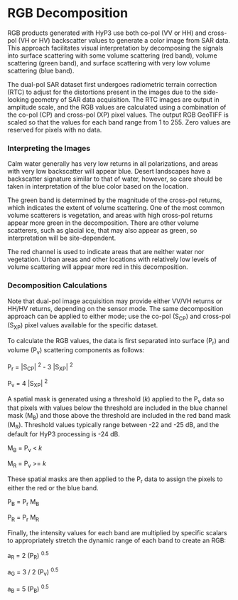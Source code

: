RGB Decomposition
=================

RGB products generated with HyP3 use both co-pol (VV or HH) and cross-pol (VH or HV) backscatter values to generate a color image from SAR data. This approach facilitates visual interpretation by decomposing the signals into surface scattering with some volume scattering (red band), volume scattering (green band), and surface scattering with very low volume scattering (blue band). 

The dual-pol SAR dataset first undergoes radiometric terrain correction (RTC) to adjust for the distortions present in the images due to the side-looking geometry of SAR data acquisition. The RTC images are output in amplitude scale, and the RGB values are calculated using a combination of the co-pol (CP) and cross-pol (XP) pixel values. The output RGB GeoTIFF is scaled so that the values for each band range from 1 to 255. Zero values are reserved for pixels with no data.

### Interpreting the Images

Calm water generally has very low returns in all polarizations, and areas with very low backscatter will appear blue. Desert landscapes have a backscatter signature similar to that of water, however, so care should be taken in interpretation of the blue color based on the location. 

The green band is determined by the magnitude of the cross-pol returns, which indicates the extent of volume scattering. One of the most common volume scatterers is vegetation, and areas with high cross-pol returns appear more green in the decomposition. There are other volume scatterers, such as glacial ice, that may also appear as green, so interpretation will be site-dependent.

The red channel is used to indicate areas that are neither water nor vegetation. Urban areas and other locations with relatively low levels of volume scattering will appear more red in this decomposition.

### Decomposition Calculations

Note that dual-pol image acquisition may provide either VV/VH returns or HH/HV returns, depending on the sensor mode. The same decomposition approach can be applied to either mode; use the co-pol (S<sub>CP</sub>) and cross-pol (S<sub>XP</sub>) pixel values available for the specific dataset. 

To calculate the RGB values, the data is first separated into surface (P<sub>r</sub>) and volume (P<sub>v</sub>) scattering components as follows:

P<sub>r</sub> = |S<sub>CP</sub>| <sup>2</sup> - 3 |S<sub>XP</sub>| <sup>2</sup>

P<sub>v</sub> = 4 |S<sub>XP</sub>| <sup>2</sup>

A spatial mask is generated using a threshold (*k*) applied to the P<sub>v</sub> data so that pixels with values below the threshold are included in the blue channel mask (M<sub>B</sub>) and those above the threshold are included in the red band mask (M<sub>R</sub>). Threshold values typically range between -22 and -25 dB, and the default for HyP3 processing is -24 dB.

M<sub>B</sub> = P<sub>v</sub> < *k*

M<sub>R</sub> = P<sub>v</sub> >= *k*

These spatial masks are then applied to the P<sub>r</sub> data to assign the pixels to either the red or the blue band.

P<sub>B</sub> = P<sub>r</sub> M<sub>B</sub>

P<sub>R</sub> = P<sub>r</sub> M<sub>R</sub>

Finally, the intensity values for each band are multiplied by specific scalars to appropriately stretch the dynamic range of each band to create an RGB:

a<sub>R</sub> = 2 (P<sub>R</sub>) <sup>0.5</sup>

a<sub>G</sub> = 3 / 2 (P<sub>v</sub>) <sup>0.5</sup>

a<sub>B</sub> = 5 (P<sub>B</sub>) <sup>0.5</sup>



